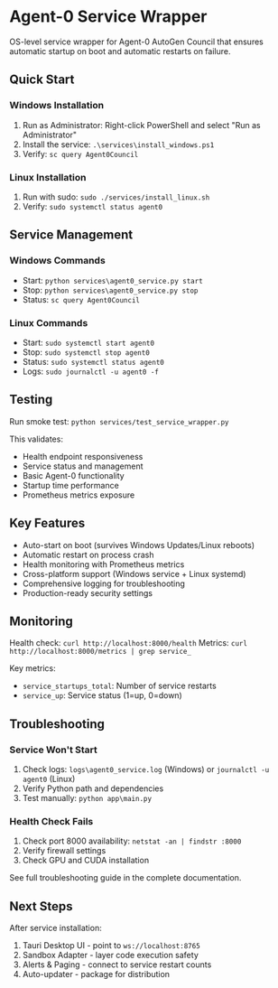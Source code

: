 # Agent-0 Service Wrapper

OS-level service wrapper for Agent-0 AutoGen Council that ensures automatic startup on boot and automatic restarts on failure.

## Quick Start

### Windows Installation

1. Run as Administrator: Right-click PowerShell and select "Run as Administrator"
2. Install the service: `.\services\install_windows.ps1`
3. Verify: `sc query Agent0Council`

### Linux Installation

1. Run with sudo: `sudo ./services/install_linux.sh`
2. Verify: `sudo systemctl status agent0`

## Service Management

### Windows Commands
- Start: `python services\agent0_service.py start`
- Stop: `python services\agent0_service.py stop`
- Status: `sc query Agent0Council`

### Linux Commands
- Start: `sudo systemctl start agent0`
- Stop: `sudo systemctl stop agent0`
- Status: `sudo systemctl status agent0`
- Logs: `sudo journalctl -u agent0 -f`

## Testing

Run smoke test: `python services/test_service_wrapper.py`

This validates:
- Health endpoint responsiveness
- Service status and management
- Basic Agent-0 functionality
- Startup time performance
- Prometheus metrics exposure

## Key Features

- Auto-start on boot (survives Windows Updates/Linux reboots)
- Automatic restart on process crash
- Health monitoring with Prometheus metrics
- Cross-platform support (Windows service + Linux systemd)
- Comprehensive logging for troubleshooting
- Production-ready security settings

## Monitoring

Health check: `curl http://localhost:8000/health`
Metrics: `curl http://localhost:8000/metrics | grep service_`

Key metrics:
- `service_startups_total`: Number of service restarts
- `service_up`: Service status (1=up, 0=down)

## Troubleshooting

### Service Won't Start
1. Check logs: `logs\agent0_service.log` (Windows) or `journalctl -u agent0` (Linux)
2. Verify Python path and dependencies
3. Test manually: `python app\main.py`

### Health Check Fails
1. Check port 8000 availability: `netstat -an | findstr :8000`
2. Verify firewall settings
3. Check GPU and CUDA installation

See full troubleshooting guide in the complete documentation.

## Next Steps

After service installation:
1. Tauri Desktop UI - point to `ws://localhost:8765`
2. Sandbox Adapter - layer code execution safety
3. Alerts & Paging - connect to service restart counts
4. Auto-updater - package for distribution
